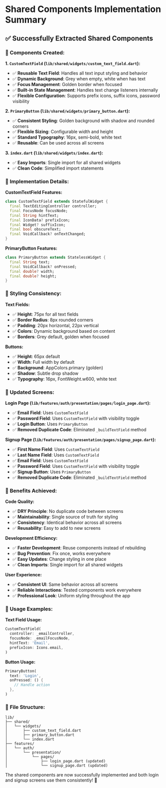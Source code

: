 # Shared Components Implementation Summary

## ✅ **Successfully Extracted Shared Components**

### 🎯 **Components Created:**

**1. `CustomTextField` (`lib/shared/widgets/custom_text_field.dart`):**
- ✅ **Reusable Text Field**: Handles all text input styling and behavior
- ✅ **Dynamic Background**: Grey when empty, white when has text
- ✅ **Focus Management**: Golden border when focused
- ✅ **Built-in State Management**: Handles text change listeners internally
- ✅ **Flexible Configuration**: Supports prefix icons, suffix icons, password visibility

**2. `PrimaryButton` (`lib/shared/widgets/primary_button.dart`):**
- ✅ **Consistent Styling**: Golden background with shadow and rounded corners
- ✅ **Flexible Sizing**: Configurable width and height
- ✅ **Standard Typography**: 16px, semi-bold, white text
- ✅ **Reusable**: Can be used across all screens

**3. `index.dart` (`lib/shared/widgets/index.dart`):**
- ✅ **Easy Imports**: Single import for all shared widgets
- ✅ **Clean Code**: Simplified import statements

### 🔧 **Implementation Details:**

**CustomTextField Features:**
```dart
class CustomTextField extends StatefulWidget {
  final TextEditingController controller;
  final FocusNode focusNode;
  final String hintText;
  final IconData? prefixIcon;
  final Widget? suffixIcon;
  final bool obscureText;
  final VoidCallback? onTextChanged;
}
```

**PrimaryButton Features:**
```dart
class PrimaryButton extends StatelessWidget {
  final String text;
  final VoidCallback? onPressed;
  final double? width;
  final double? height;
}
```

### 🎨 **Styling Consistency:**

**Text Fields:**
- ✅ **Height**: 75px for all text fields
- ✅ **Border Radius**: 8px rounded corners
- ✅ **Padding**: 20px horizontal, 22px vertical
- ✅ **Colors**: Dynamic background based on content
- ✅ **Borders**: Grey default, golden when focused

**Buttons:**
- ✅ **Height**: 65px default
- ✅ **Width**: Full width by default
- ✅ **Background**: AppColors.primary (golden)
- ✅ **Shadow**: Subtle drop shadow
- ✅ **Typography**: 16px, FontWeight.w600, white text

### 📱 **Updated Screens:**

**Login Page (`lib/features/auth/presentation/pages/login_page.dart`):**
- ✅ **Email Field**: Uses `CustomTextField`
- ✅ **Password Field**: Uses `CustomTextField` with visibility toggle
- ✅ **Login Button**: Uses `PrimaryButton`
- ✅ **Removed Duplicate Code**: Eliminated `_buildTextField` method

**Signup Page (`lib/features/auth/presentation/pages/signup_page.dart`):**
- ✅ **First Name Field**: Uses `CustomTextField`
- ✅ **Last Name Field**: Uses `CustomTextField`
- ✅ **Email Field**: Uses `CustomTextField`
- ✅ **Password Field**: Uses `CustomTextField` with visibility toggle
- ✅ **Signup Button**: Uses `PrimaryButton`
- ✅ **Removed Duplicate Code**: Eliminated `_buildTextField` method

### 🚀 **Benefits Achieved:**

**Code Quality:**
- ✅ **DRY Principle**: No duplicate code between screens
- ✅ **Maintainability**: Single source of truth for styling
- ✅ **Consistency**: Identical behavior across all screens
- ✅ **Reusability**: Easy to add to new screens

**Development Efficiency:**
- ✅ **Faster Development**: Reuse components instead of rebuilding
- ✅ **Bug Prevention**: Fix once, works everywhere
- ✅ **Easy Updates**: Change styling in one place
- ✅ **Clean Imports**: Single import for all shared widgets

**User Experience:**
- ✅ **Consistent UI**: Same behavior across all screens
- ✅ **Reliable Interactions**: Tested components work everywhere
- ✅ **Professional Look**: Uniform styling throughout the app

### 🎯 **Usage Examples:**

**Text Field Usage:**
```dart
CustomTextField(
  controller: _emailController,
  focusNode: _emailFocusNode,
  hintText: 'Email',
  prefixIcon: Icons.email,
)
```

**Button Usage:**
```dart
PrimaryButton(
  text: 'Login',
  onPressed: () {
    // Handle action
  },
)
```

### 📁 **File Structure:**
```
lib/
├── shared/
│   └── widgets/
│       ├── custom_text_field.dart
│       ├── primary_button.dart
│       └── index.dart
├── features/
│   └── auth/
│       └── presentation/
│           └── pages/
│               ├── login_page.dart (updated)
│               └── signup_page.dart (updated)
```

The shared components are now successfully implemented and both login and signup screens use them consistently! 🎉 